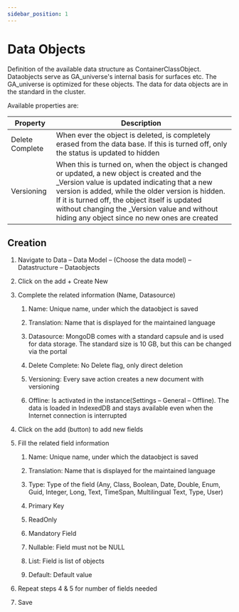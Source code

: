 ```yaml
---
sidebar_position: 1
---
```


# Data Objects

Definition of the available data structure as ContainerClassObject. Dataobjects serve as GA_universe's internal basis for surfaces etc. The GA_universe is optimized for these objects. The data for data objects are in the standard in the cluster.

Available properties are:

| Property        | Description                                                                                                                                                                                                                                                                                                                                                |
| --------------- | ---------------------------------------------------------------------------------------------------------------------------------------------------------------------------------------------------------------------------------------------------------------------------------------------------------------------------------------------------------- |
| Delete Complete | When ever the object is deleted, is completely erased from the data base. If this is turned off, only the status is updated to hidden                                                                                                                                                                                                                     |
| Versioning      | When this is turned on, when the object is changed or updated, a new object is created and the \_Version value is updated indicating that a new version is added, while the older version is hidden. If it is turned off, the object itself is updated without changing the \_Version value and without hiding any object since no new ones are created   |

## Creation

1. Navigate to Data – Data Model – (Choose the data model) – Datastructure – Dataobjects

2. Click on the add + Create New

3. Complete the related information (Name, Datasource)

   1. Name: Unique name, under which the dataobject is saved

   2. Translation: Name that is displayed for the maintained language

   3. Datasource: MongoDB comes with a standard capsule and is used for data storage. The standard size is 10 GB, but this can be changed via the portal

   4. Delete Complete: No Delete flag, only direct deletion

   5. Versioning: Every save action creates a new document with versioning

   6. Offline: Is activated in the instance(Settings – General – Offline). The data is loaded in IndexedDB and stays available even when the Internet connection is interrupted

4. Click on the add (button) to add new fields

5. Fill the related field information

   1. Name: Unique name, under which the dataobject is saved

   2. Translation: Name that is displayed for the maintained language

   3. Type: Type of the field (Any, Class, Boolean, Date, Double, Enum, Guid, Integer, Long, Text, TimeSpan, Multilingual Text, Type, User)

   4. Primary Key

   5. ReadOnly

   6. Mandatory Field

   7. Nullable: Field must not be NULL

   8. List: Field is list of objects

   9. Default: Default value

6. Repeat steps 4 & 5 for number of fields needed

7. Save
